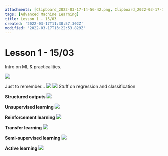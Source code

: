 ```yaml
---
attachments: [Clipboard_2022-03-17-14-56-42.png, Clipboard_2022-03-17-14-59-14.png, Clipboard_2022-03-17-15-04-02.png, Clipboard_2022-03-17-15-13-40.png, Clipboard_2022-03-17-15-15-02.png, Clipboard_2022-03-17-15-18-48.png, Clipboard_2022-03-17-15-21-05.png, Clipboard_2022-03-17-15-21-53.png, Clipboard_2022-03-17-15-22-53.png]
tags: [Advanced Machine Learning]
title: Lesson 1 - 15/03
created: '2022-03-17T11:30:57.302Z'
modified: '2022-03-17T13:22:53.829Z'
---
```


# Lesson 1 - 15/03

Intro on ML & practicalities.

![](@attachment/Clipboard_2022-03-17-14-56-42.png)

Just to remember...
![](@attachment/Clipboard_2022-03-17-14-59-14.png)
![](@attachment/Clipboard_2022-03-17-15-04-02.png)
Stuff on regression and classification

**Structured outputs**
![](@attachment/Clipboard_2022-03-17-15-13-40.png)

**Unsupervised learning**
![](@attachment/Clipboard_2022-03-17-15-15-02.png)

**Reinforcement learning**
![](@attachment/Clipboard_2022-03-17-15-18-48.png)

**Transfer learning**
![](@attachment/Clipboard_2022-03-17-15-21-05.png)

**Semi-supervised learning**
![](@attachment/Clipboard_2022-03-17-15-21-53.png)

**Active learning**
![](@attachment/Clipboard_2022-03-17-15-22-53.png)

